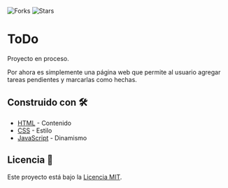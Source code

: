 ![Forks](https://img.shields.io/github/forks/valva-ro/ToDo?style=flat)
![Stars](https://img.shields.io/github/stars/valva-ro/ToDo?style=flat)

# ToDo

Proyecto en proceso. 

Por ahora es simplemente una página web que permite al usuario agregar tareas pendientes y marcarlas como hechas.

## Construido con 🛠️

* [HTML](https://developer.mozilla.org/es/docs/Web/HTML) - Contenido
* [CSS](https://developer.mozilla.org/es/docs/Web/CSS) - Estilo
* [JavaScript](https://developer.mozilla.org/es/docs/Web/Javascript) - Dinamismo


## Licencia 📄

Este proyecto está bajo la [Licencia MIT](LICENSE.md).